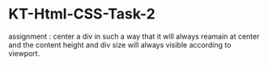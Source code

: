 # KT-Html-CSS-Task-2
assignment : center a div in such a way that it will always reamain at center and the content height and div size will always visible according to viewport.
